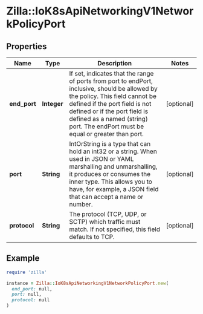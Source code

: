 # Zilla::IoK8sApiNetworkingV1NetworkPolicyPort

## Properties

| Name | Type | Description | Notes |
| ---- | ---- | ----------- | ----- |
| **end_port** | **Integer** | If set, indicates that the range of ports from port to endPort, inclusive, should be allowed by the policy. This field cannot be defined if the port field is not defined or if the port field is defined as a named (string) port. The endPort must be equal or greater than port. | [optional] |
| **port** | **String** | IntOrString is a type that can hold an int32 or a string.  When used in JSON or YAML marshalling and unmarshalling, it produces or consumes the inner type.  This allows you to have, for example, a JSON field that can accept a name or number. | [optional] |
| **protocol** | **String** | The protocol (TCP, UDP, or SCTP) which traffic must match. If not specified, this field defaults to TCP. | [optional] |

## Example

```ruby
require 'zilla'

instance = Zilla::IoK8sApiNetworkingV1NetworkPolicyPort.new(
  end_port: null,
  port: null,
  protocol: null
)
```

